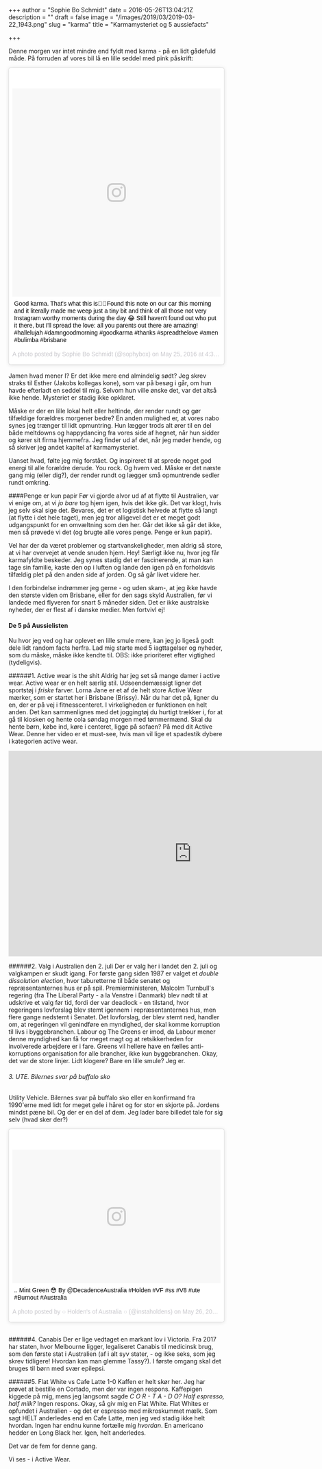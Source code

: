 +++
author = "Sophie Bo Schmidt"
date = 2016-05-26T13:04:21Z
description = ""
draft = false
image = "/images/2019/03/2019-03-22_1943.png"
slug = "karma"
title = "Karmamysteriet og 5 aussiefacts"

+++


Denne morgen var intet mindre end fyldt med karma - på en lidt gådefuld måde. På forruden af vores bil lå en lille seddel med pink påskrift: 

<blockquote class="instagram-media" data-instgrm-captioned data-instgrm-version="7" style=" background:#FFF; border:0; border-radius:3px; box-shadow:0 0 1px 0 rgba(0,0,0,0.5),0 1px 10px 0 rgba(0,0,0,0.15); margin: 1px; max-width:658px; padding:0; width:99.375%; width:-webkit-calc(100% - 2px); width:calc(100% - 2px);"><div style="padding:8px;"> <div style=" background:#F8F8F8; line-height:0; margin-top:40px; padding:50.0% 0; text-align:center; width:100%;"> <div style=" background:url(data:image/png;base64,iVBORw0KGgoAAAANSUhEUgAAACwAAAAsCAMAAAApWqozAAAABGdBTUEAALGPC/xhBQAAAAFzUkdCAK7OHOkAAAAMUExURczMzPf399fX1+bm5mzY9AMAAADiSURBVDjLvZXbEsMgCES5/P8/t9FuRVCRmU73JWlzosgSIIZURCjo/ad+EQJJB4Hv8BFt+IDpQoCx1wjOSBFhh2XssxEIYn3ulI/6MNReE07UIWJEv8UEOWDS88LY97kqyTliJKKtuYBbruAyVh5wOHiXmpi5we58Ek028czwyuQdLKPG1Bkb4NnM+VeAnfHqn1k4+GPT6uGQcvu2h2OVuIf/gWUFyy8OWEpdyZSa3aVCqpVoVvzZZ2VTnn2wU8qzVjDDetO90GSy9mVLqtgYSy231MxrY6I2gGqjrTY0L8fxCxfCBbhWrsYYAAAAAElFTkSuQmCC); display:block; height:44px; margin:0 auto -44px; position:relative; top:-22px; width:44px;"></div></div> <p style=" margin:8px 0 0 0; padding:0 4px;"> <a href="https://www.instagram.com/p/BF2VMSGy320/" style=" color:#000; font-family:Arial,sans-serif; font-size:14px; font-style:normal; font-weight:normal; line-height:17px; text-decoration:none; word-wrap:break-word;" target="_blank">Good karma. That&#39;s what this is👊🏼Found this note on our car this morning and it literally made me weep just a tiny bit and think of all those not very Instagram worthy moments during the day 😂 Still haven&#39;t found out who put it there, but I&#39;ll spread the love: all you parents out there are amazing! #hallelujah #damngoodmorning #goodkarma #thanks #spreadthelove #amen #bulimba #brisbane</a></p> <p style=" color:#c9c8cd; font-family:Arial,sans-serif; font-size:14px; line-height:17px; margin-bottom:0; margin-top:8px; overflow:hidden; padding:8px 0 7px; text-align:center; text-overflow:ellipsis; white-space:nowrap;">A photo posted by Sophie Bo Schmidt (@sophybox) on <time style=" font-family:Arial,sans-serif; font-size:14px; line-height:17px;" datetime="2016-05-25T23:37:23+00:00">May 25, 2016 at 4:37pm PDT</time></p></div></blockquote>
<script async defer src="//platform.instagram.com/en_US/embeds.js"></script>

<br> 
Jamen hvad mener I? Er det ikke mere end almindelig sødt? Jeg skrev straks til Esther (Jakobs kollegas kone), som var på besøg i går, om hun havde efterladt en seddel til mig. Selvom hun ville ønske det, var det altså ikke hende. Mysteriet er stadig ikke opklaret. 

Måske er der en lille lokal helt eller heltinde, der render rundt og gør tilfældige forældres morgener bedre? En anden mulighed er, at vores nabo synes jeg trænger til lidt opmuntring. Hun lægger trods alt ører til en del både meltdowns og happydancing fra vores side af hegnet, når hun sidder og kører sit firma hjemmefra. Jeg finder ud af det, når jeg møder hende, og så skriver jeg andet kapitel af karmamysteriet. 

Uanset hvad, følte jeg mig forstået. Og inspireret til at sprede noget god energi til alle forældre derude. You rock. Og hvem ved. Måske er det næste gang mig (eller dig?), der render rundt og lægger små opmuntrende sedler rundt omkring. 

####Penge er kun papir
Før vi gjorde alvor ud af at flytte til Australien, var vi enige om, at vi *jo bare* tog hjem igen, hvis det ikke gik. Det var klogt, hvis jeg selv skal sige det. Bevares, det er et logistisk helvede at flytte så langt (at flytte i det hele taget), men jeg tror alligevel det er et meget godt udgangspunkt for en omvæltning som den her. Går det ikke så går det ikke, men så prøvede vi det (og brugte alle vores penge. Penge er kun papir). 

Vel har der da været problemer og startvanskeligheder, men aldrig så store, at vi har overvejet at vende snuden hjem. Hey! Særligt ikke nu, hvor jeg får karmafyldte beskeder. Jeg synes stadig det er fascinerende, at man kan tage sin familie, kaste den op i luften og lande den igen på en forholdsvis tilfældig plet på den anden side af jorden. Og så går livet videre her. 

I den forbindelse indrømmer jeg gerne - og uden skam-, at jeg ikke havde den største viden om Brisbane, eller for den sags skyld Australien, før vi landede med flyveren for snart 5 måneder siden. Det er ikke australske nyheder, der er flest af i danske medier. Men fortvivl ej! 

#### De 5 på Aussielisten 
Nu hvor jeg ved og har oplevet en lille smule mere, kan jeg jo ligeså godt dele lidt random facts herfra. Lad mig starte med 5 iagttagelser og nyheder, som du måske, måske ikke kendte til. OBS: ikke prioriteret efter vigtighed (tydeligvis).  

######1. Active wear is the shit
Aldrig har jeg set så mange damer i active wear. Active wear er en helt særlig stil. Udseendemæssigt ligner det sportstøj i *friske* farver. Lorna Jane er et af de helt store Active Wear mærker, som er startet her i Brisbane (Brissy).  Når du har det på, ligner du en, der er på vej i fitnesscenteret. I virkeligheden er funktionen en helt anden. Det kan sammenlignes med det joggingtøj du hurtigt trækker i, for at gå til kiosken og hente cola søndag morgen med tømmermænd. Skal du hente børn, købe ind, køre i centeret, ligge på sofaen? På med dit Active Wear. Denne her video er et must-see, hvis man vil lige et spadestik dybere i kategorien active wear. 

<iframe width="854" height="480" src="https://www.youtube.com/embed/CYRENWT8lz8" frameborder="0" allowfullscreen></iframe>

<br/>

######2. Valg i Australien den 2. juli
Der er valg her i landet den 2. juli og valgkampen er skudt igang. For første gang siden 1987 er valget et *double dissolution election*, hvor taburetterne til både senatet og repræsentanternes hus er på spil. Premierministeren, Malcolm Turnbull's regering (fra The Liberal Party - a la Venstre i Danmark) blev nødt til at udskrive et valg før tid, fordi der var deadlock - en tilstand, hvor regeringens lovforslag blev stemt igennem i repræsentanternes hus, men flere gange nedstemt i Senatet. Det lovforslag, der blev stemt ned, handler om, at regeringen vil genindføre en myndighed, der skal komme korruption til livs i byggebranchen. Labour og The Greens er imod, da Labour mener denne myndighed kan få for meget magt og at retsikkerheden for involverede arbejdere er i fare. Greens vil hellere have en fælles anti-korruptions organisation for alle brancher, ikke kun byggebranchen. Okay, det var de store linjer. Lidt klogere? Bare en lille smule? Jeg er. 

###### 3. UTE. Bilernes svar på buffalo sko 
Utility Vehicle. Bilernes svar på buffalo sko eller en konfirmand fra 1990'erne med lidt for meget gele i håret og for stor en skjorte på. Jordens mindst pæne bil. Og der er en del af dem. Jeg lader bare billedet tale for sig selv (hvad sker der?)

<blockquote class="instagram-media" data-instgrm-captioned data-instgrm-version="7" style=" background:#FFF; border:0; border-radius:3px; box-shadow:0 0 1px 0 rgba(0,0,0,0.5),0 1px 10px 0 rgba(0,0,0,0.15); margin: 1px; max-width:658px; padding:0; width:99.375%; width:-webkit-calc(100% - 2px); width:calc(100% - 2px);"><div style="padding:8px;"> <div style=" background:#F8F8F8; line-height:0; margin-top:40px; padding:32.0833333333% 0; text-align:center; width:100%;"> <div style=" background:url(data:image/png;base64,iVBORw0KGgoAAAANSUhEUgAAACwAAAAsCAMAAAApWqozAAAABGdBTUEAALGPC/xhBQAAAAFzUkdCAK7OHOkAAAAMUExURczMzPf399fX1+bm5mzY9AMAAADiSURBVDjLvZXbEsMgCES5/P8/t9FuRVCRmU73JWlzosgSIIZURCjo/ad+EQJJB4Hv8BFt+IDpQoCx1wjOSBFhh2XssxEIYn3ulI/6MNReE07UIWJEv8UEOWDS88LY97kqyTliJKKtuYBbruAyVh5wOHiXmpi5we58Ek028czwyuQdLKPG1Bkb4NnM+VeAnfHqn1k4+GPT6uGQcvu2h2OVuIf/gWUFyy8OWEpdyZSa3aVCqpVoVvzZZ2VTnn2wU8qzVjDDetO90GSy9mVLqtgYSy231MxrY6I2gGqjrTY0L8fxCxfCBbhWrsYYAAAAAElFTkSuQmCC); display:block; height:44px; margin:0 auto -44px; position:relative; top:-22px; width:44px;"></div></div> <p style=" margin:8px 0 0 0; padding:0 4px;"> <a href="https://www.instagram.com/p/BF3L0WiPHZT/" style=" color:#000; font-family:Arial,sans-serif; font-size:14px; font-style:normal; font-weight:normal; line-height:17px; text-decoration:none; word-wrap:break-word;" target="_blank">.. Mint Green 😳 By @DecadenceAustralia  #Holden #VF #ss #V8 #ute #Burnout #Australia</a></p> <p style=" color:#c9c8cd; font-family:Arial,sans-serif; font-size:14px; line-height:17px; margin-bottom:0; margin-top:8px; overflow:hidden; padding:8px 0 7px; text-align:center; text-overflow:ellipsis; white-space:nowrap;">A photo posted by ○ Holden&#39;s of Australia ○ (@instaholdens) on <time style=" font-family:Arial,sans-serif; font-size:14px; line-height:17px;" datetime="2016-05-26T07:34:43+00:00">May 26, 2016 at 12:34am PDT</time></p></div></blockquote>
<script async defer src="//platform.instagram.com/en_US/embeds.js"></script>

<br/>

######4. Canabis
Der er lige vedtaget en markant lov i Victoria. Fra 2017 har staten, hvor Melbourne ligger, legaliseret Canabis til medicinsk brug, som den første stat i Australien (af i alt syv stater, - og ikke seks, som jeg skrev tidligere! Hvordan kan man glemme Tassy?). I første omgang skal det bruges til børn med svær epilepsi.


######5. Flat White vs Cafe Latte 1-0
Kaffen er helt skør her. Jeg har prøvet at bestille en Cortado, men der var ingen respons. Kaffepigen kiggede på mig, mens jeg langsomt sagde *C O R - T A - D O? Half espresso, half milk?* Ingen respons. Okay, så giv mig en Flat White. Flat Whites er opfundet i Australien - og det er espresso med mikroskummet mælk. Som sagt HELT anderledes end en Cafe Latte, men jeg ved stadig ikke helt hvordan. Ingen har endnu kunne fortælle mig *hvordan*. En americano hedder en Long Black her. Igen, helt anderledes.  

Det var de fem for denne gang. 

Vi ses - i Active Wear.

